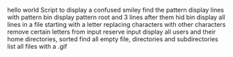 hello world
Script to display a confused smiley
find the pattern
display lines with pattern bin
display pattern root and 3 lines after them
hid bin
display all lines in a file starting with a letter
replacing characters with other characters
remove certain letters from input
reserve input
display all users and their home directories, sorted
find all empty file, directories and subdirectories
list all files with a .gif
